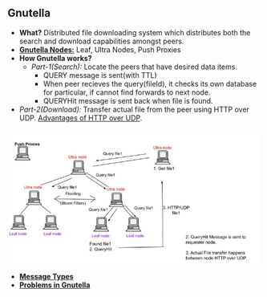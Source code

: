 ## Gnutella
  - **What?** Distributed file downloading system which distributes both the search and download capabilities amongst peers.
  - **[Gnutella Nodes:](Node_Types.md)** Leaf, Ultra Nodes, Push Proxies
  - **How Gnutella works?**
    - *Part-1(Search):* Locate the peers that have desired data items.
      - QUERY message is sent(with TTL)
      - When peer recieves the query(fileId), it checks its own database for particular, if cannot find forwards to next node.
      - QUERYHit message is sent back when file is found.
  - *Part-2(Download):* Transfer actual file from the peer using HTTP over UDP. [Advantages of HTTP over UDP](/Networking/OSI-Layers/Layer-4/Protocols/Google_QUIC/FeaturesCharacteristics_Improvements_Over_TCP).

<img src=Gnutella.jpg width=700 />

- **[Message Types](Message_Types.md)**
- **[Problems in Gnutella](Problems_with_Gnutella.md)**
